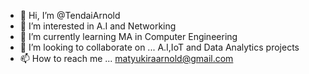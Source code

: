 - 👋 Hi, I’m @TendaiArnold
- 👀 I’m interested in A.I and Networking
- 🌱 I’m currently learning MA in Computer Engineering
- 💞️ I’m looking to collaborate on ... A.I,IoT and Data Analytics projects
- 📫 How to reach me ... matyukiraarnold@gmail.com 

<!---
TendaiArnold/TendaiArnold is a ✨ special ✨ repository because its `README.md` (this file) appears on your GitHub profile.
You can click the Preview link to take a look at your changes.
--->
